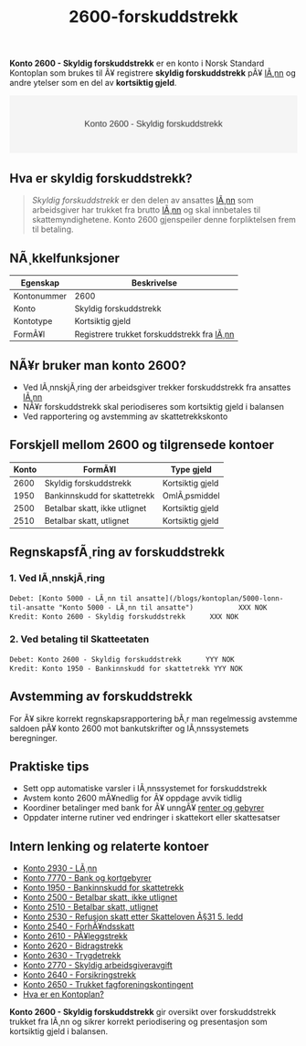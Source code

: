 ﻿---
title: "2600-forskuddstrekk"
meta_title: "2600-forskuddstrekk"
meta_description: '**Konto 2600 - Skyldig forskuddstrekk** er en konto i Norsk Standard Kontoplan som brukes til Ã¥ registrere **skyldig forskuddstrekk** pÃ¥ [lÃ¸nn](/blogs/kontop...'
slug: 2600-forskuddstrekk
type: blog
layout: pages/single
---

**Konto 2600 - Skyldig forskuddstrekk** er en konto i Norsk Standard Kontoplan som brukes til Ã¥ registrere **skyldig forskuddstrekk** pÃ¥ [lÃ¸nn](/blogs/kontoplan/2930-lonn "Konto 2930 - LÃ¸nn") og andre ytelser som en del av **kortsiktig gjeld**.

![Illustrasjon av konto 2600 Skyldig forskuddstrekk](2600-forskuddstrekk-image.svg)

## Hva er skyldig forskuddstrekk?

> *Skyldig forskuddstrekk* er den delen av ansattes [lÃ¸nn](/blogs/kontoplan/2930-lonn "Konto 2930 - LÃ¸nn") som arbeidsgiver har trukket fra brutto [lÃ¸nn](/blogs/kontoplan/2930-lonn "Konto 2930 - LÃ¸nn") og skal innbetales til skattemyndighetene. Konto 2600 gjenspeiler denne forpliktelsen frem til betaling.

## NÃ¸kkelfunksjoner

| Egenskap          | Beskrivelse                                 |
|-------------------|---------------------------------------------|
| Kontonummer       | 2600                                        |
| Konto             | Skyldig forskuddstrekk                      |
| Kontotype         | Kortsiktig gjeld                            |
| FormÃ¥l            | Registrere trukket forskuddstrekk fra [lÃ¸nn](/blogs/kontoplan/2930-lonn "Konto 2930 - LÃ¸nn")  |

## NÃ¥r bruker man konto 2600?

* Ved lÃ¸nnskjÃ¸ring der arbeidsgiver trekker forskuddstrekk fra ansattes [lÃ¸nn](/blogs/kontoplan/2930-lonn "Konto 2930 - LÃ¸nn")
* NÃ¥r forskuddstrekk skal periodiseres som kortsiktig gjeld i balansen
* Ved rapportering og avstemming av skattetrekkskonto

## Forskjell mellom 2600 og tilgrensede kontoer

| Konto   | FormÃ¥l                                      | Type gjeld        |
|---------|---------------------------------------------|-------------------|
| 2600    | Skyldig forskuddstrekk                      | Kortsiktig gjeld  |
| 1950    | Bankinnskudd for skattetrekk                | OmlÃ¸psmiddel      |
| 2500    | Betalbar skatt, ikke utlignet               | Kortsiktig gjeld  |
| 2510    | Betalbar skatt, utlignet                    | Kortsiktig gjeld  |

## RegnskapsfÃ¸ring av forskuddstrekk

### 1. Ved lÃ¸nnskjÃ¸ring

```plaintext
Debet: [Konto 5000 - LÃ¸nn til ansatte](/blogs/kontoplan/5000-lonn-til-ansatte "Konto 5000 - LÃ¸nn til ansatte")           XXX NOK
Kredit: Konto 2600 - Skyldig forskuddstrekk      XXX NOK
```

### 2. Ved betaling til Skatteetaten

```plaintext
Debet: Konto 2600 - Skyldig forskuddstrekk      YYY NOK
Kredit: Konto 1950 - Bankinnskudd for skattetrekk YYY NOK
```

## Avstemming av forskuddstrekk

For Ã¥ sikre korrekt regnskapsrapportering bÃ¸r man regelmessig avstemme saldoen pÃ¥ konto 2600 mot bankutskrifter og lÃ¸nnssystemets beregninger.

## Praktiske tips

* Sett opp automatiske varsler i lÃ¸nnssystemet for forskuddstrekk
* Avstem konto 2600 mÃ¥nedlig for Ã¥ oppdage avvik tidlig
* Koordiner betalinger med bank for Ã¥ unngÃ¥ [renter og gebyrer](/blogs/kontoplan/7770-bank-og-kortgebyrer "Konto 7770 - Bank og kortgebyrer")
* Oppdater interne rutiner ved endringer i skattekort eller skattesatser

## Intern lenking og relaterte kontoer

* [Konto 2930 - LÃ¸nn](/blogs/kontoplan/2930-lonn "Konto 2930 - LÃ¸nn")
* [Konto 7770 - Bank og kortgebyrer](/blogs/kontoplan/7770-bank-og-kortgebyrer "Konto 7770 - Bank og kortgebyrer i Norsk Standard Kontoplan")
* [Konto 1950 - Bankinnskudd for skattetrekk](/blogs/kontoplan/1950-bankinnskudd-for-skattetrekk "Konto 1950 - Bankinnskudd for skattetrekk")
* [Konto 2500 - Betalbar skatt, ikke utlignet](/blogs/kontoplan/2500-betalbar-skatt-ikke-utlignet "Konto 2500 - Betalbar skatt, ikke utlignet")
* [Konto 2510 - Betalbar skatt, utlignet](/blogs/kontoplan/2510-betalbar-skatt-utlignet "Konto 2510 - Betalbar skatt, utlignet")
* [Konto 2530 - Refusjon skatt etter Skatteloven Â§31 5. ledd](/blogs/kontoplan/2530-refusjon-skatt-etter-skatteloven-31-5-ledd "Konto 2530 - Refusjon skatt etter Skatteloven Â§31 5. ledd")
* [Konto 2540 - ForhÃ¥ndsskatt](/blogs/kontoplan/2540-forhaandskatt "Konto 2540 - ForhÃ¥ndsskatt")
* [Konto 2610 - PÃ¥leggstrekk](/blogs/kontoplan/2610-paalleggstrekk "Konto 2610 - PÃ¥leggstrekk")
* [Konto 2620 - Bidragstrekk](/blogs/kontoplan/2620-bidragstrekk "Konto 2620 - Bidragstrekk")
* [Konto 2630 - Trygdetrekk](/blogs/kontoplan/2630-trygdetrekk "Konto 2630 - Trygdetrekk")
* [Konto 2770 - Skyldig arbeidsgiveravgift](/blogs/kontoplan/2770-skyldig-arbeidsgiveravgift "Konto 2770 - Skyldig arbeidsgiveravgift")
 * [Konto 2640 - Forsikringstrekk](/blogs/kontoplan/2640-forsikringstrekk "Konto 2640 - Forsikringstrekk")
 * [Konto 2650 - Trukket fagforeningskontingent](/blogs/kontoplan/2650-trukket-fagforeningskontingent "Konto 2650 - Trukket fagforeningskontingent")
 * [Hva er en Kontoplan?](/blogs/regnskap/hva-er-kontoplan "Hva er en Kontoplan? Komplett Guide til Kontoplaner i Norsk Regnskap")

**Konto 2600 - Skyldig forskuddstrekk** gir oversikt over forskuddstrekk trukket fra lÃ¸nn og sikrer korrekt periodisering og presentasjon som kortsiktig gjeld i balansen.
